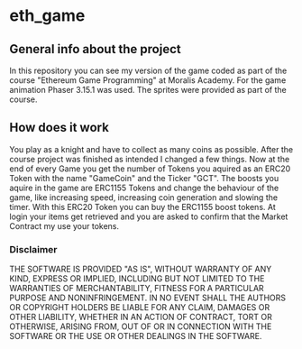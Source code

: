 # eth_game

## General info about the project
In this repository you can see my version of the game coded as part of the course "Ethereum Game Programming" at Moralis Academy.
For the game animation Phaser 3.15.1 was used. The sprites were provided as part of the course. 

## How does it work
You play as a knight and have to collect as many coins as possible.
After the course project was finished as intended I changed a few things. Now at the end of every Game you get the number of Tokens you aquired as an ERC20 Token with the name "GameCoin" and the Ticker "GCT".
The boosts you aquire in the game are ERC1155 Tokens and change the behaviour of the game, like increasing speed, increasing coin generation and slowing the timer.
With this ERC20 Token you can buy the ERC1155 boost tokens.
At login your items get retrieved and you are asked to confirm that the Market Contract my use your tokens.

### Disclaimer
THE SOFTWARE IS PROVIDED "AS IS", WITHOUT WARRANTY OF ANY KIND, EXPRESS OR IMPLIED, INCLUDING BUT NOT LIMITED TO THE WARRANTIES OF MERCHANTABILITY, FITNESS FOR A PARTICULAR PURPOSE AND NONINFRINGEMENT. 
IN NO EVENT SHALL THE AUTHORS OR COPYRIGHT HOLDERS BE LIABLE FOR ANY CLAIM, DAMAGES OR OTHER LIABILITY, 
WHETHER IN AN ACTION OF CONTRACT, TORT OR OTHERWISE, ARISING FROM, OUT OF OR IN CONNECTION WITH THE SOFTWARE OR THE USE OR OTHER DEALINGS IN THE SOFTWARE.
